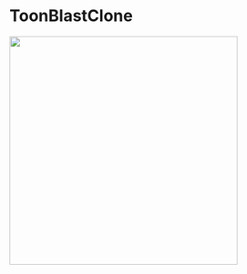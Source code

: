 # ToonBlastClone

<img src="https://github.com/uzaydalyan/ToonBlastClone/blob/main/gameplay.gif" width="400">
